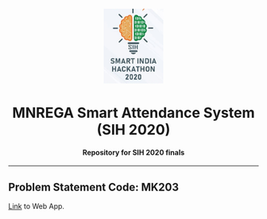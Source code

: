 <p align="center">
  <a href="" rel="noopener">
 <img height=150px src="sih_logo.jpg" alt="SIH-logo"></a>
</p>
<h1 align="center">MNREGA Smart Attendance System (SIH 2020)</h1>
<h4 align="center">Repository for SIH 2020 finals</h4>
<hr>

## Problem Statement Code: MK203
<a href="http://mgnregaaa.herokuapp.com/">Link</a> to Web App.

